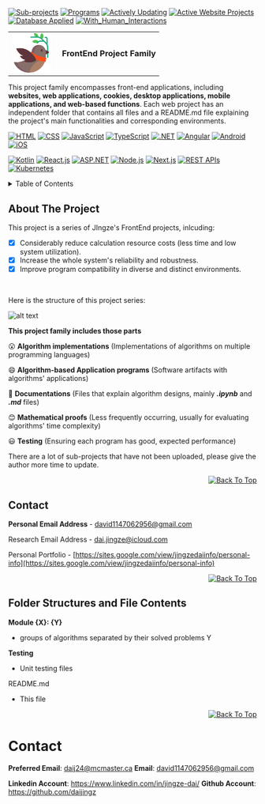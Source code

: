 [![Sub-projects][projects-shield]][projects-url]
[![Programs][progs-shield]][progs-url]
[![Actively Updating][au-shield]][au-url]
[![Active Website Projects][awp-shield]][awp-url]
[![Database Applied][da-shield]][da-url]
[![With_Human_Interactions][whi-shield]][whi-url]

<!-- PROJECT LOGO -->
<table border="0" cellspacing="0" cellpadding="0">
  <tr>
    <td style="vertical-align: middle;">
      <img src="icon.png" alt="Logo" width="80" height="80" style="background-color: white;" />
    </td>
    <td style="vertical-align: middle; padding-left: 15px;">
      <h3 style="margin: 0;">FrontEnd Project Family</h3>
    </td>
  </tr>
</table>

<p align="left">
  This project family encompasses front-end applications, including <b>websites, web applications, cookies, desktop applications, mobile applications, and web-based functions</b>. Each web project has an independent folder that contains all files and a README.md file explaining the project's main functionalities and corresponding environments.

</p>

[![HTML][html-shield]][html-url]
[![CSS][css-shield]][css-url]
[![JavaScript][js-shield]][js-url]
[![TypeScript][ts-shield]][ts-url]
[![.NET][dotnet-shield]][dotnet-url]
[![Angular][ang-shield]][ang-url]
[![Android][and-shield]][and-url]
[![iOS][ios-shield]][ios-url]

[![Kotlin][kl-shield]][kl-url]
[![React.js][react-shield]][react-url]
[![ASP.NET][aspnet-shield]][aspnet-url]
[![Node.js][nodejs-shield]][nodejs-url]
[![Next.js][nextjs-shield]][nextjs-url]
[![REST APIs][restapi-shield]][restapi-url]
[![Kubernetes][kub-shield]][kub-url]

<!-- TABLE OF CONTENTS -->
<details>
  <summary>Table of Contents</summary>
  <ol>
    <li>
      <a href="#about-the-project">About The Project</a>
    </li>
    <li><a href="#contact">Contact</a></li>
    <li><a href="#folder-structures-and-file-contents">Folder Structures and File Contents</a></li>
  </ol>
</details>



<!-- ABOUT THE PROJECT -->
## About The Project
This project is a series of JIngze's FrontEnd projects, inlcuding:

- [x] Considerably reduce calculation resource costs (less time and low system utilization).
- [x] Increase the whole system's reliability and robustness.
- [x] Improve program compatibility in diverse and distinct environments.

<br>

Here is the structure of this project series:

![alt text](Architecture.jpeg)

**This project family includes those parts**

:open_mouth: **Algorithm implementations** (Implementations of algorithms on multiple programming languages)

:smile: **Algorithm-based Application programs** (Software artifacts with algorithms' applications)

:grimacing: **Documentations** (Files that explain algorithm designs, mainly **_.ipynb_** and **_.md_** files)

:blush: **Mathematical proofs** (Less frequently occurring, usually for evaluating algorithms' time complexity)

:smiley: **Testing** (Ensuring each program has good, expected performance)

There are a lot of sub-projects that have not been uploaded, please give the author more time to update.

<p align="right">
  <a href="#top">
    <img alt="Back To Top" src="https://img.shields.io/badge/Back_To_Top-black">
  </a>
</p>

<!-- CONTACT -->
## Contact

**Personal Email Address** - david1147062956@gmail.com

Research Email Address - dai.jingze@icloud.com

Personal Portfolio - [https://sites.google.com/view/jingzedaiinfo/personal-info](https://sites.google.com/view/jingzedaiinfo/personal-info)

<p align="right">
  <a href="#top">
    <img alt="Back To Top" src="https://img.shields.io/badge/Back_To_Top-black">
  </a>
</p>

## Folder Structures and File Contents

**Module {X}: {Y}**
  - groups of algorithms separated by their solved problems Y

**Testing**
  - Unit testing files

README.md
  - This file

<p align="right">
  <a href="#top">
    <img alt="Back To Top" src="https://img.shields.io/badge/Back_To_Top-black">
  </a>
</p>

[progs-shield]: https://img.shields.io/badge/Total_Programs->110-blue
[progs-url]: https://github.com/daijingz/Algorithm_Implementations/commits/main/
[projects-shield]: https://img.shields.io/badge/Sub_Projects-13-lightgreen
[projects-url]: https://github.com/daijingz/Algorithm_Implementations
[au-shield]: https://img.shields.io/badge/Actively_Updating-darkred
[au-url]: https://www.linkedin.com/in/jingze-dai/
[awp-shield]: https://img.shields.io/badge/Active_Websites-green
[awp-url]: https://www.linkedin.com/in/jingze-dai/
[da-shield]: https://img.shields.io/badge/Database_Applied-yellow
[da-url]: https://github.com/daijingz/Frontend_Applications
[whi-shield]: https://img.shields.io/badge/With_Human_Interactions-purple
[whi-url]: https://github.com/daijingz/Frontend_Applications

[html-shield]: https://img.shields.io/badge/HTML-orange
[html-url]: https://developer.mozilla.org/en-US/docs/Web/HTML
[css-shield]: https://img.shields.io/badge/CSS-purple
[css-url]: https://developer.mozilla.org/en-US/docs/Web/CSS
[js-shield]: https://img.shields.io/badge/JavaScript-lightyellow
[js-url]: https://devdocs.io/javascript/
[ts-shield]: https://img.shields.io/badge/TypeScript-lightblue
[ts-url]: https://devdocs.io/typescript/
[dotnet-shield]: https://img.shields.io/badge/.NET-pink
[dotnet-url]: https://learn.microsoft.com/en-us/dotnet/
[ang-shield]: https://img.shields.io/badge/Angular-darkred
[ang-url]: https://angular.dev/overview
[and-shield]: https://img.shields.io/badge/Andriod-lightorange
[and-url]: https://developer.android.com/develop
[ios-shield]: https://img.shields.io/badge/iOS-darkcyan
[ios-url]: https://developer.apple.com/documentation/

[kl-shield]: https://img.shields.io/badge/Kotlin-purple
[kl-url]: https://kotlinlang.org/docs/home.html#
[react-shield]: https://img.shields.io/badge/React.js-skyblue
[react-url]: https://react.dev/
[aspnet-shield]: https://img.shields.io/badge/ASP.NET-grey
[aspnet-url]: https://learn.microsoft.com/en-us/aspnet/core/?view=aspnetcore-9.0
[nodejs-shield]: https://img.shields.io/badge/Node.js-darkgreen
[nodejs-url]: https://nodejs.org/docs/latest/api/
[nextjs-shield]: https://img.shields.io/badge/Next.js-red
[nextjs-url]: https://nextjs.org/
[restapi-shield]: https://img.shields.io/badge/REST_APIs-lightorange
[restapi-url]: https://docs.github.com/en/rest?apiVersion=2022-11-28
[kub-shield]: https://img.shields.io/badge/Kubernetes-darkblue
[kub-url]: https://kubernetes.io/docs/home/

# Contact
**Preferred Email**: daij24@mcmaster.ca
**Email**: david1147062956@gmail.com

**Linkedin Account**: https://www.linkedin.com/in/jingze-dai/
**Github Account**: https://github.com/daijingz 
